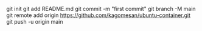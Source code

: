 git init
git add README.md
git commit -m "first commit"
git branch -M main
git remote add origin https://github.com/kagomesan/ubuntu-container.git
git push -u origin main
